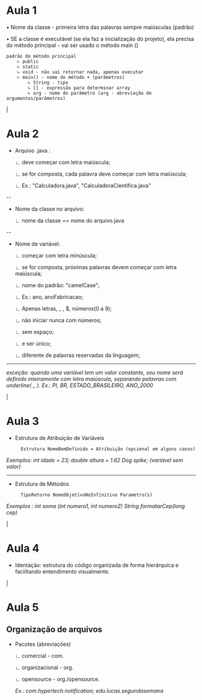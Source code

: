 # Aula 1

•  Nome da classe - primeira letra das palavras sempre maiúsculas (padrão)
       
• SE a classe é executável (se ela faz a inicialização do projeto), ela precisa do método principal - vai ser usado o método main ()


    padrão do método principal
        ∟ public
        ∟ static
        ∟ void - não vai retornar nada, apenas executar
        ∟ main() - nome do método + (parâmetros)
            ∟ String - tipo
            ∟ [] - expressão para determinar array
            ∟ arg - nome do parâmetro (arg - abreviação de argumentos/parâmetros)
|
# Aula 2

- Arquivo .java :

    ∟ deve começar com letra maiúscula;
        
    ∟ se for composta, cada palavra deve começar com letra maiúscula;
        
    ∟ Ex.: "Calculadora.java", "CalculadoraCientifica.java"

--

- Nome da classe no arquivo:

    ∟ nome da classe == nome do arquivo.java

--
    
- Nome de variável:
   
    ∟ começar com letra minúscula;

    ∟ se for composta, próximas palavras devem começar com letra maiúscula;

    ∟ nome do padrão: "camelCase";

    ∟ Ex.: ano, anoFabricacao;
    
    ∟ Apenas letras, _ , $, números(0 a 9);

    ∟ não iniciar nunca com números;

    ∟ sem espaço;

    ∟ e ser único;

    ∟ diferente de palavras reservadas da linguagem;

---------------------------------------------------------------

*exceção: quando uma variável tem um valor constante, seu nome será definido inteiramente com letra maiúscula, separando palavras com underline( _ ). Ex.: PI, BR, ESTADO_BRASILEIRO, ANO_2000*

|
# Aula 3

- Estrutura de Atribuição de Variáveis

        Estrutura NomeBemDefinido = Atribuição (opcional em alguns casos)

*Exemplos:  int idade = 23;
            double altura = 1.62
            Dog spike; (variável sem valor)*

--------------------------------------------
- Estrutura de Métodos

        TipoRetorno NomeObjetivoNoInfinitivo Parametro(s)

*Exemplos : int soma (int numero1, int numero2)
            String formatarCep(long cep)*

|

# Aula 4

- Identação: estrutura do código organizada de forma hierárquica e facilitando entendimento visualmente.

|

# Aula 5 

## Organização de arquivos

- Pacotes (abreviações)

    ∟ comercial - com. 
    
    ∟ organizacional - org.

    ∟ opensource - org./opensource.

    *Ex.: com.hypertech.notification;
          edu.lucas.segundasemana*